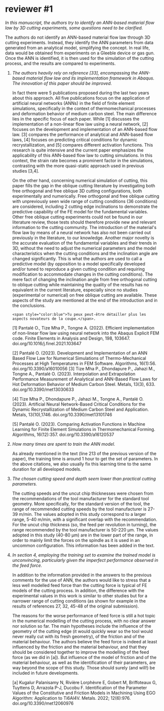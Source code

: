 # reviewer #1

*In this manuscript, the authors try to identify an ANN-based material flow law by 3D cutting experiments, some questions need to be clarified.*

The authors do not identify an ANN-based material flow law through 3D cutting experiments. Instead, they identify the ANN parameters from data generated from an analytical model, simplifying the concept. In real life, data would be obtained from experiments on a Gleeble device or gas gun. Once the ANN is identified, it is then used for the simulation of the cutting process, and the results are compared to experiments.

1. *The authors heavily rely on reference [33], encompassing the ANN-based  material flow law and its implementation framework in Abaqus. The  innovation of this paper should be improved.* 

   In fact there were 5 publications proposed during the last two years about this approach. All five publications focus on the application of artificial neural networks (ANNs) in the field of finite element simulations, specifically in the context of thermomechanical processes and deformation behavior of medium carbon steel. The main difference lies in the specific focus of each paper. While [1] discusses the implementation of a non-linear flow law using a neural network, [2] focuses on the development and implementation of an ANN-based flow law. [3] compares the performance of analytical and ANN-based flow laws, [4] focuses on predicting critical conditions for dynamic recrystallization, and [5] compares different activation functions. This research is quite intensive and the current paper emphasizes the applicability of this ANN-based flow law to cutting simulations. In this context, the strain rate becomes a prominent factor in the simulations, contrasting with the more quasi-static approach used in previous studies [3,4].

   On the other hand, concerning numerical simulation of cutting, this paper fills the gap in the oblique cutting literature by investigating both free orthogonal and free oblique 3D cutting configurations, both experimentally and numerically.
   Free orthogonal and free oblique cutting with unpreviously seen wide range of cutting conditions (36 conditions) are considered, including 2 cutting edge inclinations to demonstrate the predictive capability of the FE model for the fundamental variables. Other free oblique cutting experiments could not be found in our literature review, those tests should therefore provide new and relevant information to the cutting community. The introduction of the material's flow law by means of a neural network has also not been carried out previously in the literature, to our knowledge.
   Another major novelty is the accurate evaluation of the fundamental variables and their trends in 3D, without the need to adjust the numerical parameters and the model characteristics when the cutting conditions and the inclination angle are changed significantly. This is what the authors are used to call a predictive model (by opposition to a model specifically developed and/or tuned to reproduce a given cutting condition and requiring modification to accommodate changes in the cutting conditions). The mere fact of changing the inclination angle from free orthogonal cutting to oblique cutting while maintaining the quality of the results has no equivalent in the current literature, especially since no studies (experimental or numerical) on free oblique cutting are available.
   These aspects of the study are mentioned at the end of the introduction and in the conclusions.

   ```
   <span style="color:blue">Tu peux peut-être détailler plus les aspects novateurs de la coupe.</span>.
   ```

   [1] Pantalé O., Tize Mha P., Tongne A. (2022). Efficient implementation of non-linear flow law using neural network into the Abaqus Explicit FEM code. Finite Elements in Analysis and Design, 198, 103647. doi.org/10.1016/j.finel.2021.103647 

   [2] Pantalé O. (2023). Development and Implementation of an ANN Based Flow Law for Numerical Simulations of Thermo-Mechanical Processes at High Temperatures in FEM Software. Algorithms, 16(1):56. doi.org/10.3390/a16010056 [3] Tize Mha P., Dhondapure P., Jahazi M., Tongne A., Pantalé O. (2023). Interpolation and Extrapolation Performance Measurement of Analytical and ANN-Based Flow Laws for Hot Deformation Behavior of Medium Carbon Steel. Metals, 13(3), 633. doi.org/10.3390/met13030633 

   [4] Tize Mha P., Dhondapure P., Jahazi M., Tongne A., Pantalé O. (2023). Artificial Neural Network-Based Critical Conditions for the Dynamic Recrystallization of Medium Carbon Steel and Application. Metals, 13(10),1746. doi.org/10.3390/met13101746 

   [5] Pantalé O. (2023). Comparing Activation Functions in Machine Learning for Finite Element Simulations in Thermomechanical Forming. Algorithms, 16(12):357. doi.org/10.3390/a16120537

2. *How many times are spent to train the ANN model.*

   As already mentioned in the text (line 213 of the previous version of the paper), the training time is around 1 hour to get the set of parameters. In the above citations, we also usually fix this learning time to the same duration for all developed models. 

3. *The chosen cutting speed and depth seem lower than practical cutting parameters.*

   The cutting speeds and the uncut chip thicknesses were chosen from the recommendations of the tool manufacturer for the standard tool geometry.
   More specifically, for the standard version of the tool, the range of recommended cutting speeds by the tool manufacturer is 27-39 m/min. The values adopted in this study correspond to a larger range, 5-40 m/min, with a significant overlap with the recommendation. For the uncut chip thickness (so, the feed per revolution in turning), the range recommended by the tool manufacturer is 50-220 µm. The values adopted in this study (40-80 µm) are in the lower part of the range, in order to mainly limit the forces on the spindle as it is used in an uncommon configuration.
   This information has been added in the text.

4. *In section 4, employing the training set to examine the trained model  is unconvincing, particularly given the imperfect performance observed  in the feed force.*

   In addition to the information provided in the answers to the previous comments for the use of ANN, the authors would like to stress that a less well modelled feed force than the cutting force is typical of FE models of the cutting process. In addition, the difference with the experimental values in this work is similar to other studies but for a narrower range of cutting conditions (as shown for example in the results of references 27, 32, 45-48 of the original submission).
   
   The reasons for the worse performance of feed force is still a hot topic in the numerical modelling of the cutting process, with no clear answer nor solution so far. The main hypotheses include the influence of the geometry of the cutting edge (it would quickly wear so the tool would never really cut with its fresh geometry), of the friction and of the material behaviour. The authors believe the feed force is indeed at least influenced by the friction and the material behaviour, and that they should be considered together to improve the modelling of the feed force (as we did in [a]). But influence of the model of friction and of the material behaviour, as well as the identification of their parameters, are way beyond the scope of this study. Those should surely (and will!) be included in future developments.
   
   [a] Kugalur Palanisamy N, Rivière Lorphèvre E, Gobert M, Briffoteaux G, Tuyttens D, Arrazola P-J, Ducobu F. Identification of the Parameter Values of the Constitutive and Friction Models in Machining Using EGO Algorithm: Application to Ti6Al4V. Metals. 2022; 12(6):976. doi.org/10.3390/met12060976